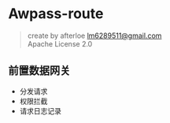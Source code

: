 # Awpass-route

> create by afterloe <lm6289511@gmail.com>  
> Apache License 2.0

## 前置数据网关
* 分发请求
* 权限拦截
* 请求日志记录